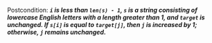Postcondition: ***`i` is less than `len(s) - 1`, `s` is a string consisting of lowercase English letters with a length greater than 1, and `target` is unchanged. If `s[i]` is equal to `target[j]`, then `j` is increased by 1; otherwise, `j` remains unchanged.***